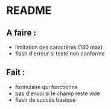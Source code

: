 # README

## A faire : 
- limitation des caractères (140 max)
- flash d'erreur si texte non conforme

## Fait :
- formulaire qui fonctionne
- pas d'envoi si le champ reste vide
- flash de succès basique
